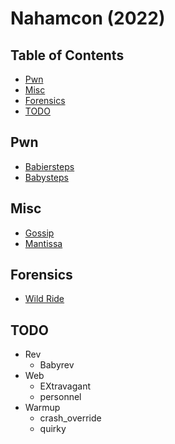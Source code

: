 # Nahamcon (2022)

## Table of Contents
<!-- MarkdownTOC -->

- [Pwn](#pwn)
- [Misc](#misc)
- [Forensics](#forensics)
- [TODO](#todo)

<!-- /MarkdownTOC -->

## Pwn

- [Babiersteps](pwn_babiersteps)
- [Babysteps](pwn_babyteps)

## Misc

- [Gossip](misc_gossip)
- [Mantissa](misc_mantissa)

## Forensics

- [Wild Ride](forensics_wild_ride)

## TODO

- Rev
    - Babyrev
- Web
    - EXtravagant
    - personnel
- Warmup
    - crash_override
    - quirky


